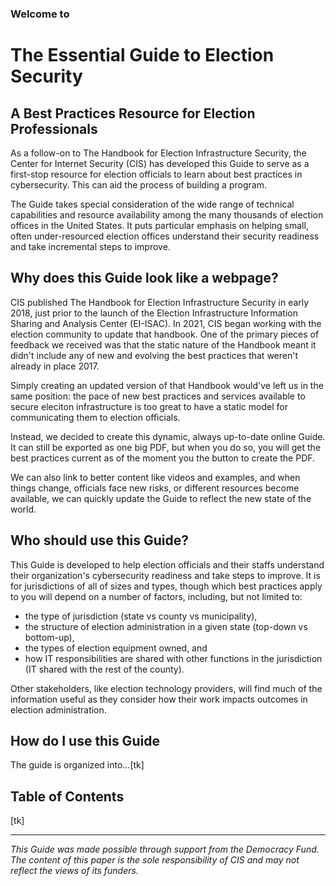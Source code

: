 ### Welcome to
# The Essential Guide to Election Security 
## A Best Practices Resource for Election Professionals

As a follow-on to The Handbook for Election Infrastructure Security, the Center for Internet Security (CIS) has developed this Guide to serve as a first-stop resource for election officials to learn about best practices in cybersecurity. This can aid the process of building a program.

The Guide takes special consideration of the wide range of technical capabilities and resource availability among the many thousands of election offices in the United States. It puts particular emphasis on helping small, often under-resourced election offices understand their security readiness and take incremental steps to improve.

## Why does this Guide look like a webpage?

CIS published The Handbook for Election Infrastructure Security in early 2018, just prior to the launch of the Election Infrastructure Information Sharing and Analysis Center (EI-ISAC). In 2021, CIS began working with the election community to update that handbook. One of the primary pieces of feedback we received was that the static nature of the Handbook meant it didn't include any of new and evolving the best practices that weren't already in place 2017. 

Simply creating an updated version of that Handbook would've left us in the same position: the pace of new best practices and services available to secure eleciton infrastructure is too great to have a static model for communicating them to election officials.

Instead, we decided to create this dynamic, always up-to-date online Guide. It can still be exported as one big PDF, but when you do so, you will get the best practices current as of the moment you the button to create the PDF.

We can also link to better content like videos and examples, and when things change, officials face new risks, or different resources become available, we can quickly update the Guide to reflect the new state of the world.

## Who should use this Guide?

This Guide is developed to help election officials and their staffs understand their organization's cybersecurity readiness and take steps to improve. It is for jurisdictions of all of sizes and types, though which best practices apply to you will depend on a number of factors, including, but not limited to:
* the type of jurisdiction (state vs county vs municipality), 
* the structure of election administration in a given state (top-down vs bottom-up), 
* the types of election equipment owned, and
* how IT responsibilities are shared with other functions in the jurisdiction (IT shared with the rest of the county).

Other stakeholders, like election technology providers, will find much of the information useful as they consider how their work impacts outcomes in election administration. 

## How do I use this Guide 

The guide is organized into...[tk]

## Table of Contents

[tk]

---
*This Guide was made possible through support from the Democracy Fund. The content of this paper is the sole responsibility of CIS and may not reflect the views of its funders.*
